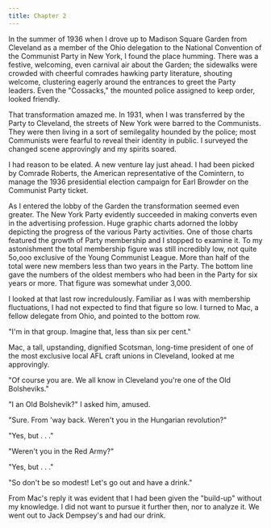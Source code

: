 ```yaml
---
title: Chapter 2
---
```


In the summer of 1936 when I drove up to Madison Square Garden from Cleveland as a member of the Ohio delegation to the National Convention of the Communist Party in New York, I found the place humming. There was a festive, welcoming, even carnival air about the Garden; the sidewalks were crowded with cheerful comrades hawking party literature, shouting welcome, clustering eagerly around the entrances to greet the Party leaders. Even the "Cossacks," the mounted police assigned to keep order, looked friendly.

That transformation amazed me. In 1931, when I was transferred by the Party to  Cleveland, the streets of New York were barred to the Communists. They were then living in a sort of semilegality hounded by the police; most Communists were fearful to reveal their identity in public. I surveyed the changed scene approvingly and my spirits soared.

I had reason to be elated. A new venture lay just ahead. I had been picked by Comrade Roberts, the American representative of the Comintern, to manage the 1936 presidential election campaign for Earl Browder on the Communist Party ticket.

As I entered the lobby of the Garden the transformation seemed even greater. The New York Party evidently succeeded in making converts even in the advertising profession. Huge graphic charts adorned the lobby depicting the progress of the various Party activities. One of those charts featured the growth of Party membership and I stopped to examine it. To my astonishment the total membership figure was still incredibly low, not quite 5o,ooo exclusive of the Young Communist League. More than half of the total were new members less than two years in the Party. The bottom line gave the numbers of the oldest members who had been in the Party for six years or more. That figure was somewhat under 3,000.

I looked at that last row incredulously. Familiar as I was with membership fluctuations, I had not expected to find that figure so low. I turned to Mac, a fellow delegate from Ohio, and pointed to the bottom row.

"I'm in that group. Imagine that, less than six per cent."

Mac, a tall, upstanding, dignified Scotsman, long-time president of one of the most exclusive local AFL craft unions in Cleveland, looked at me approvingly.

"Of course you are. We all know in Cleveland you're one of the Old Bolsheviks."

"I an Old Bolshevik?" I asked him, amused.

"Sure. From 'way back. Weren't you in the Hungarian revolution?"

"Yes, but . . ."

"Weren't you in the Red Army?"

"Yes, but . . ."

"So don't be so modest! Let's go out and have a drink."

From Mac's reply it was evident that I had been given the "build-up" without my knowledge. I did not want to pursue it further then, nor to analyze it. We went out to Jack Dempsey's and had our drink.
